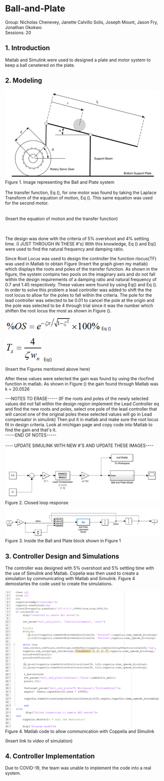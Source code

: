# Ball-and-Plate
Group: Nicholas Chenevey, Janette Calvillo Solis, Joseph Mount, Jason Fry, Jonathan Okokwo <br>
Sessions: 20 <br>
## 1. Introduction <br>
Matlab and Simulink were used to designed a plate and motor system to keep a ball cenetered on the plate.


## 2. Modeling 
![](ImageofSystem.PNG) <br>
Figure 1. Image representing the Ball and Plate system <br>
<br>
The transfer function, Eq (), for one motor was found by taking the Laplace Transform of the equation of motion, Eq (). This same equation was used for the second motor. <br>
<br>
<br>
(Insert the equation of motion and the transfer function)

<br>
<br>
The design was done with the criteria of 5% overshoot and 4% settling time. (I JUST THROUGH IN THESE #'s) With this knowledge, Eq () and Eq() were used to find the natural frequency and damping ratio.<br>

Since Root Locus was used to design the controller the function rlocus(TF) was used in Matlab to obtain Figure (Insert the graph given my matlab) which displays the roots and poles of the transfer function. As shown in the figure, the system contains two pools on the imaginary axis and do not fall within the design requirements of a damping ratio and natural frequency of 0.7 and 1.45 respectively. These values were found by using Eq() and Eq (). In order to solve this problem a lead controller was added to shift the the root locus to allow for the poles to fall within the criteria. The pole for the lead controller was selected to be 0.01 to cancel the pole at the origin and the pole was selected to be 4 through trial since it was the number which shiften the root locus the most as shown in Figure (). <br>

![](PecerntOvershootEQ.PNG)      Eq () <br>
                                          
![](SettlingTimeEQ.PNG)          Eq() <br>

(Insert the Figures mentioned above here) <br>

After these values were selected the gain was found by using the rlocfind function in matlab. As shown in Figure () the gain found through Matlab was k = 20.0526 <br>

---NOTES TO ERASE-----
(IF the roots and poles of the newly selected values did not fall within the design region implement the Lead Controller eq and find the new roots and poles, select one pole of the lead controller that will cancel one of the original poles these selected values will go in Lead compensator in simulink) Then put it in matlab and make sure the root locus fit in design criteria. Look at michigan page and copy code into Matlab to find the gain and that's it. <br>
-----END OF NOTES-----
<br>
<br>
---- UPDATE SIMULINK WITH NEW #'S AND UPDATE THESE IMAGES----
![](BallandPlate.PNG) <br>
Figure 2. Closed loop response


![](BallandPlateModel.PNG)
Figure 3. Inside the Ball and Plate block shown in Figure 1


## 3. Controller Design and Simulations

The controller was designed with  5% overshoot and 5% settling time with the use of Simulink and Matlab. Copelia was then used to create a simulation by communicating with Matlab and Simulink. Figure 4 demostartes the code used to create the simulations.

![](SImulationCodePart1.PNG)
![](SImulationCodePart2.PNG)
Figure 4. Matlab code to allow communication with Coppelia and SImulink


(Insert link to video of simulation)


## 4. Controller Implementation
Due to COVID-19, the team was unable to implement the code into a real system.
